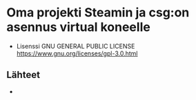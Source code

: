 # Oma projekti Steamin ja csg:on asennus virtual koneelle 
- Lisenssi GNU GENERAL PUBLIC LICENSE https://www.gnu.org/licenses/gpl-3.0.html
## Lähteet
- 
